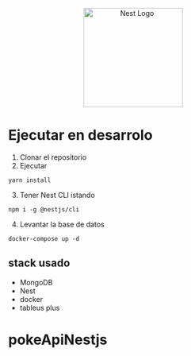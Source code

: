 <p align="center">
  <a href="http://nestjs.com/" target="blank"><img src="https://nestjs.com/img/logo-small.svg" width="200" alt="Nest Logo" /></a>
</p>

# Ejecutar en desarrolo 

1. Clonar el repositorio
2. Ejecutar
```
yarn install
```
3. Tener Nest CLI istando
```
npm i -g @nestjs/cli
```
4. Levantar la base de datos
```	
docker-compose up -d
```	
## stack usado
* MongoDB
* Nest
* docker
* tableus plus
# pokeApiNestjs
